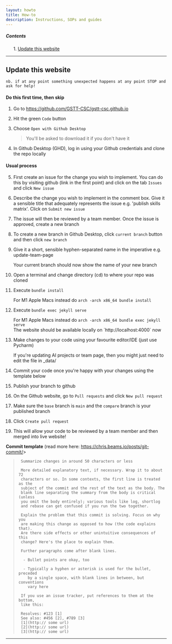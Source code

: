 ```yaml
---
layout: howto
title: How-to
description: Instructions, SOPs and guides
---
```



<div class="card" style="width: 18rem;">
   <div class="card-body">
      <h5 class="card-title">Contents</h5>
      <ol>
      1. <a href="#update">Update this website</a>
      </ol>
   </div>
</div>



<hr>

## <a name=update></a>**Update this website**
`nb. if at any point something unexpected happens at any point STOP and ask for help!`
#### Do this first time, then skip  

1. Go to <https://github.com/GSTT-CSC/gstt-csc.github.io>
2. Hit the green `Code` button
3. Choose `Open with Github Desktop`
   > You'll be asked to download it if you don't have it
   
4. In Github Desktop (GHD), log in using your Github credentials and clone the repo locally

#### Usual process  

5. First create an issue for the change you wish to implement. You can do this by visiting github (link in the first point) and click on the tab `Issues` and click `New issue`
6. Describe the change you wish to implement in the comment box. Give it a sensible title that adequately represents the issue e.g. 'publish skills matrix'. Click on `Submit new issue`
7. The issue will then be reviewed by a team member. Once the issue is approved, create a new branch
8. To create a new branch in Github Desktop, click `current branch` button and then click `new branch`
9. Give it a short, sensible hyphen-separated name in the imperative e.g. update-team-page

      <div class="alert alert-info" role="alert">
        Your current branch should now show the name of your new branch
      </div>
   
10. Open a terminal and change directory (cd) to where your repo was cloned

11. Execute `bundle install`
   
    <div class="alert alert-danger" role="alert">
        For M1 Apple Macs instead do <code>arch -arch x86_64 bundle install</code>
    </div>


12. Execute `bundle exec jekyll serve`

     <div class="alert alert-danger" role="alert">
        For M1 Apple Macs instead do <code>arch -arch x86_64 bundle exec jekyll serve</code>
    </div>
   
      <div class="alert alert-success" role="alert">
        The website should be available locally on `http://localhost:4000` now
      </div>
   
13. Make changes to your code using your favourite editor/IDE (just use Pycharm)
    
      <div class="alert alert-info" role="alert">
        If you're updating AI projects or team page, then you might just need to edit the file in _data/
      </div>

14. Commit your code once you're happy with your changes using the template below
15. Publish your branch to github
16. On the Github website, go to `Pull requests` and click `New pull request`
17. Make sure the `base` branch is `main` and the `compare` branch is your published branch
18. Click `Create pull request`
19. This will allow your code to be reviewed by a team member and then merged into live website!

**Commit template** (read more here: <https://chris.beams.io/posts/git-commit/>> 
>      Summarize changes in around 50 characters or less
>     
>      More detailed explanatory text, if necessary. Wrap it to about 72
>      characters or so. In some contexts, the first line is treated as the
>      subject of the commit and the rest of the text as the body. The
>      blank line separating the summary from the body is critical (unless
>      you omit the body entirely); various tools like log, shortlog
>      and rebase can get confused if you run the two together.
>      
>      Explain the problem that this commit is solving. Focus on why you
>      are making this change as opposed to how (the code explains that).
>      Are there side effects or other unintuitive consequences of this
>      change? Here's the place to explain them.
>      
>      Further paragraphs come after blank lines.
>      
>       - Bullet points are okay, too
>      
>       - Typically a hyphen or asterisk is used for the bullet, preceded
>         by a single space, with blank lines in between, but conventions
>         vary here
>      
>      If you use an issue tracker, put references to them at the bottom,
>      like this:
>      
>      Resolves: #123 [1]
>      See also: #456 [2], #789 [3]
>      [1](http:// some url)
>      [2](http:// some url)
>      [3](http:// some url)

<hr>